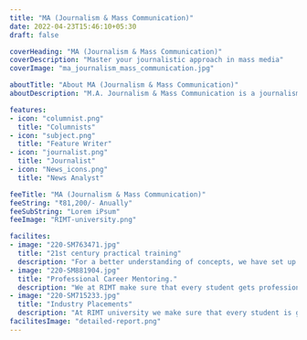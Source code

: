 ```yaml
---
title: "MA (Journalism & Mass Communication)"
date: 2022-04-23T15:46:10+05:30
draft: false

coverHeading: "MA (Journalism & Mass Communication)"
coverDescription: "Master your journalistic approach in mass media"
coverImage: "ma_journalism_mass_communication.jpg"

aboutTitle: "About MA (Journalism & Mass Communication)"
aboutDescription: "M.A. Journalism & Mass Communication is a journalism postgraduate programme. The theories of mass communication are interwoven into the program's disciplines, which include film and television, journalism, public relations, advertising, and multimedia. Students are kept up to date not only on the evolution of media trends, but also on the style and presentation of its contents, thanks to the integration of disciplines. Such learning experiences, which integrate theory and practise, will not only shape students into autonomous individuals, but will also prepare them to have a strong flexibility of thinking and innovative problem-solving abilities in accordance with the industry. As a result, graduates of this programme will have an edge in terms of increased professional inventiveness and ability to operate in the sector."

features:
- icon: "columnist.png"
  title: "Columnists"
- icon: "subject.png"
  title: "Feature Writer"
- icon: "journalist.png"
  title: "Journalist"
- icon: "News_icons.png"
  title: "News Analyst"

feeTitle: "MA (Journalism & Mass Communication)"
feeString: "₹81,200/- Anually"
feeSubString: "Lorem iPsum"
feeImage: "RIMT-university.png"

facilites:
- image: "220-SM763471.jpg"
  title: "21st century practical training"
  description: "For a better understanding of concepts, we have set up advanced 21st-century tools equipped with advanced training methods so that students can learn every concept practically in a better way."
- image: "220-SM881904.jpg"
  title: "Professional Career Mentoring."
  description: "We at RIMT make sure that every student gets professional career mentoring from the industry experts to set career targets & for this we have created a career & placement cell too."
- image: "220-SM715233.jpg"
  title: "Industry Placements"
  description: "At RIMT university we make sure that every student is getting placed, each year more than 500 companies visit the campus of RIMT to hire our brightest of the talents"
facilitesImage: "detailed-report.png"
---
```


